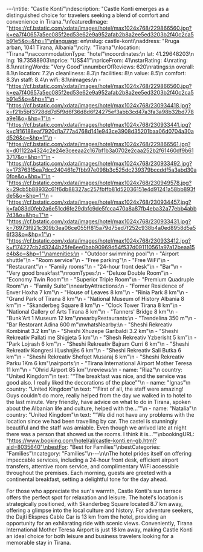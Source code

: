 ---\ntitle: "Castle Konti"\ndescription: "Castle Konti emerges as a distinguished choice for travelers seeking a blend of comfort and convenience in Tirana."\nfeaturedImage: "https://cf.bstatic.com/xdata/images/hotel/max1024x768/229866560.jpg?k=ea7f40657a5ec085f2ed53e62e9a952afab2b8a2ee5ed3203b2f40c2ca5b91e5&o=&hp=1"\nlanguage: en\nslug: castle-konti\naddress: "Rruga arban, 1041 Tirana, Albania"\ncity: "Tirana"\nlocation: "Tirana"\naccommodationType: "hotel"\ncoordinates:\n  lat: 41.29648203\n  lng: 19.73588903\nprice: "US$41"\npriceFrom: 41\nstarRating: 4\nrating: 8.1\nratingWords: "Very Good"\nnumberOfReviews: 620\nratings:\n  overall: 8.1\n  location: 7.2\n  cleanliness: 8.3\n  facilities: 8\n  value: 8.5\n  comfort: 8.3\n  staff: 8.4\n  wifi: 8.1\nimages:\n  - "https://cf.bstatic.com/xdata/images/hotel/max1024x768/229866560.jpg?k=ea7f40657a5ec085f2ed53e62e9a952afab2b8a2ee5ed3203b2f40c2ca5b91e5&o=&hp=1"\n  - "https://cf.bstatic.com/xdata/images/hotel/max1024x768/230934418.jpg?k=f21b5bf3728dd7d5f9d6f36d8d6f24275ef3abb3cd47a3fa3a98b32bd778a9e1&o=&hp=1"\n  - "https://cf.bstatic.com/xdata/images/hotel/max1024x768/230933441.jpg?k=c1f16188eaf7920d1a777a4768d141e943ce3908d35201baa06d0704a30ad526&o=&hp=1"\n  - "https://cf.bstatic.com/xdata/images/hotel/max1024x768/229866561.jpg?k=d01122a4324c2e24e3ceeaa2c167bf1b3a0702e2caa252b2f61460df9b613717&o=&hp=1"\n  - "https://cf.bstatic.com/xdata/images/hotel/max1024x768/230933492.jpg?k=17376315ea7dcc240461c7fbb97e098b3c525dc239379bccddf5a3abd30a0fce&o=&hp=1"\n  - "https://cf.bstatic.com/xdata/images/hotel/max1024x768/230949578.jpg?k=29cb5b88932c61f6db88327ac257fbffb81d52036151e4d91241a58bb893fde5&o=&hp=1"\n  - "https://cf.bstatic.com/xdata/images/hotel/max1024x768/230934457.jpg?k=fa083d0feb2a6e51cd6fe29dbfc9de5fcca470a8a87fb4eba32a77ebb4abb7d3&o=&hp=1"\n  - "https://cf.bstatic.com/xdata/images/hotel/max1024x768/230933431.jpg?k=76973f921c309b3ea06ce055ff815a79d75ed7f252c938b4a0ed8958d5a56f33&o=&hp=1"\n  - "https://cf.bstatic.com/xdata/images/hotel/max1024x768/230933412.jpg?k=f174227cb2d3244b25fe6ee0bab90969d54f537d091110561a97a12beaa15e4b&o=&hp=1"\namenities:\n  - "Outdoor swimming pool"\n  - "Airport shuttle"\n  - "Room service"\n  - "Free parking"\n  - "Free WiFi"\n  - "Restaurant"\n  - "Family rooms"\n  - "24-hour front desk"\n  - "Bar"\n  - "Very good breakfast"\nroomTypes:\n  - "Deluxe Double Room"\n  - "Economy Twin Room"\n  - "Superior Triple Room"\n  - "Premium Quadruple Room"\n  - "Family Suite"\nnearbyAttractions:\n  - "Former Residence of Enver Hoxha 7 km"\n  - "House of Leaves 8 km"\n  - "Rinia Park 8 km"\n  - "Grand Park of Tirana 8 km"\n  - "National Museum of History Albania 8 km"\n  - "Skanderbeg Square 8 km"\n  - "Clock Tower Tirana 8 km"\n  - "National Gallery of Arts Tirana 8 km"\n  - "Tanners' Bridge 8 km"\n  - "Bunk'Art 1 Museum 12 km"\nnearbyRestaurants:\n  - "Trendelina 350 m"\n  - "Bar Restorant Adina 600 m"\nwhatsNearby:\n  - "Sheshi Rekreativ Kombinat 3.2 km"\n  - "Sheshi Xhuzepe Garibaldi 3.2 km"\n  - "Sheshi Rekreativ Pallati me Shigjeta 5 km"\n  - "Shesh Rekreativ Yzberisht 5 km"\n  - "Park Lojrash 6 km"\n  - "Sheshi Rekreativ Bajram Curri 6 km"\n  - "Sheshi Rekreativ Kongresi i Lushnjës 6 km"\n  - "Sheshi Rekreativ Sali Butka 6 km"\n  - "Sheshi Rekreativ Shefqet Musaraj 6 km"\n  - "Sheshi Rekreativ Parku 1Km 6 km"\nairports:\n  - "Tirana International Airport Mother Teresa 11 km"\n  - "Ohrid Airport 85 km"\nreviews:\n  - name: "Riaz"\n    country: "United Kingdom"\n    text: "“The breakfast was nice, and the service was good also. I really liked the decorations of the place”"\n  - name: "Ignas"\n    country: "United Kingdom"\n    text: "“First of all, the staff were amazing! Guys couldn't do more, really helped from the day we walked in to hotel to the last minute. Very friendly, have advice on what to do in Tirana, spoken about the Albanian life and culture, helped with the...”"\n  - name: "Natalia"\n    country: "United Kingdom"\n    text: "“We did not have any problems with the location since we had been travelling by car. The castel is stunningly beautiful and the staff was amiable. Even though we arrived late at night there was a person that showed us the rooms. I think it is...”"\nbookingURL: "https://www.booking.com/hotel/al/castle-konti.en-gb.html?aid=8035640"\nbestFor: "Best for Families"\nbestCategories: "Families"\ncategory: "Families"\n---\n\nThe hotel prides itself on offering impeccable services, including a 24-hour front desk, efficient airport transfers, attentive room service, and complimentary WiFi accessible throughout the premises. Each morning, guests are greeted with a continental breakfast, setting a delightful tone for the day ahead.

For those who appreciate the sun's warmth, Castle Konti's sun terrace offers the perfect spot for relaxation and leisure. The hotel's location is strategically positioned, with Skanderbeg Square located 8.7 km away, offering a glimpse into the local culture and history. For adventure seekers, the Dajti Ekspres Cable Car is 13 km from the hotel, providing an opportunity for an exhilarating ride with scenic views. Conveniently, Tirana International Mother Teresa Airport is just 18 km away, making Castle Konti an ideal choice for both leisure and business travelers looking for a memorable stay in Tirana.